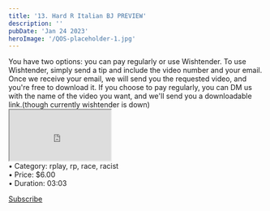 ```yaml
---
title: '13. Hard R Italian BJ PREVIEW'
description: ''
pubDate: 'Jan 24 2023'
heroImage: '/QOS-placeholder-1.jpg'
---
```

<div class="video_paragraph_header"> You have two options: you can pay regularly or use Wishtender. To use Wishtender, simply send a tip and include the video number and your email. Once we receive your email, we will send you the requested video, and you're free to download it. If you choose to pay regularly, you can DM us with the name of the video you want, and we'll send you a downloadable link.(though currently wishtender is down)</div>

<iframe src="https://drive.google.com/file/d/1KysAW6ZSDVividt9UiL2hns85enH1ygZ/preview" width="200" height="100" allow="autoplay" allowfullscreen="allowfullscreen"></iframe>
<!--br-->
<!--br-->
<!--br-->
<!---product details--->
<div class="prod_details">
• Category: rplay, rp, race, racist<BR>
• Price: $6.00<BR>
• Duration: 03:03<BR>
</div>
<!--product details end-->

<a class="read_more" onclick="toggleReadMore()" href="youtube.com">Subscribe</a>
<!---<div class="read_more-content" id="readMoreContent">
<a class="read_more" href="https://pul.ly/b/317368">Checkout</a>
<a class="read_more" href="https://www.wishtender.com/racemedia/?item=65972ce9c87e980002868937">Wishtender</a>
<a class="read_more" href="#">Link 3</a>--->
</div>
</div>
<script>
function toggleReadMore() {
var readMoreContent = document.getElementById("readMoreContent");
readMoreContent.style.display = (readMoreContent.style.display === "block") ? "none" : "block";}
</script>
</div>